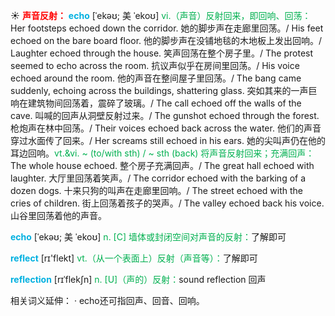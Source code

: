 ☀ <font color="red">**声音反射：**</font>
<font color="sky blue">**echo**</font> [ˈekəʊ; 美 ˈekoʊ]
<font color="#00b050">vi.（声音）反射回来，即回响、回荡：</font>Her footsteps echoed down the corridor. 她的脚步声在走廊里回荡。/ His feet echoed on the bare board floor. 他的脚步声在没铺地毯的木地板上发出回响。/ Laughter echoed through the house. 笑声回荡在整个房子里。/ The protest seemed to echo across the room. 抗议声似乎在房间里回荡。/ His voice echoed around the room. 他的声音在整间屋子里回荡。/ The bang came suddenly, echoing across the buildings, shattering glass. 突如其来的一声巨响在建筑物间回荡着，震碎了玻璃。/ The call echoed off the walls of the cave. 叫喊的回声从洞壁反射过来。/ The gunshot echoed through the forest. 枪炮声在林中回荡。/ Their voices echoed back across the water. 他们的声音穿过水面传了回来。/ Her screams still echoed in his ears. 她的尖叫声仍在他的耳边回响。<font color="#00b050">vt.&vi. ~ (to/with sth) / ~ sth (back) 将声音反射回来；充满回声：</font>The whole house echoed. 整个房子充满回声。/ The great hall echoed with laughter. 大厅里回荡着笑声。/ The corridor echoed with the barking of a dozen dogs. 十来只狗的叫声在走廊里回响。/ The street echoed with the cries of children. 街上回荡着孩子的哭声。/ The valley echoed back his voice. 山谷里回荡着他的声音。
           
<font color="sky blue">**echo**</font> [ˈekəʊ; 美 ˈekoʊ]
<font color="#00b050">n. [C] 墙体或封闭空间对声音的反射：</font>了解即可

<font color="sky blue">**reflect**</font> [rɪ'flekt] 
<font color="#00b050">vt.（从一个表面上）反射（声音等）：</font>了解即可
           
<font color="sky blue">**reflection**</font> [rɪˈflekʃn]
<font color="#00b050">n. [U]（声的）反射：</font>sound reflection 回声

相关词义延伸：
· echo还可指回声、回音、回响。